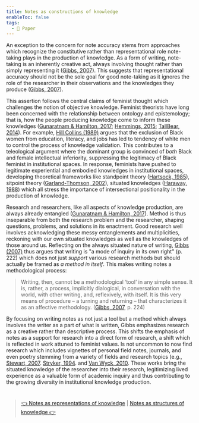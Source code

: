 ```yaml
---
title: Notes as constructions of knowledge
enableToc: false
tags:
  - 📖 Paper
---
```


An exception to the concern for note accuracy stems from approaches which recognize the constitutive rather than representational role note-taking plays in the production of knowledge. As a form of writing, note-taking is an inherently creative act, always involving thought rather than simply representing it ([Gibbs, 2007](References/Gibbs,%202007.md)). This suggests that representational accuracy should not be the sole goal for good note-taking as it ignores the role of the researcher in their observations and the knowledges they produce ([Gibbs, 2007](References/Gibbs,%202007.md)). 

This assertion follows the central claims of feminist thought which challenges the notion of objective knowledge. Feminist theorists have long been concerned with the relationship between ontology and epistemology; that is, how the people producing knowledge come to inform these knowledges ([Gunaratnam & Hamilton, 2017](References/Gunaratnam%20&%20Hamilton,%202017.md); [Hemmings, 2015](References/Hemmings,%202015.md); [TallBear, 2014](References/TallBear,%202014.md)). For example, [Hill Collins (1989)](References/Hill%20Collins,%201989.md) argues that the exclusion of Black women from education, literacy, and jobs has led to tendency of white men to control the process of knowledge validation. This contributes to a teleological argument where the dominant group is convinced of *both* Black and female intellectual inferiority, suppressing the legitimacy of Black feminist in institutional spaces. In response, feminists have pushed to legitimate experiential and embodied knowledges in institutional spaces, developing theoretical frameworks like standpoint theory ([Hartsock, 1985](References/Hartsock,%201985.md)), sitpoint theory ([Garland-Thomson, 2002](References/Garland-Thomson,%202002.md)), situated knowledges ([Haraway, 1988](References/Haraway,%201988.md)) which all stress the importance of intersectional positionality in the production of knowledge. 

Research and researchers, like all aspects of knowledge production, are always already entangled ([Gunaratnam & Hamilton, 2017](References/Gunaratnam%20&%20Hamilton,%202017.md)). Method is thus inseparable from both the research problem and the researcher, shaping questions, problems, and solutions in its enactment. Good research well involves acknowledging these messy entanglements and multiplicities, reckoning with our own situated knowledges as well as the knowledges of those around us. Reflecting on the always situated nature of writing, [Gibbs (2007)](References/Gibbs,%202007.md) thus argues that writing is "a mode of inquiry in its own right" (p. 222) which does not just *support* various research methods but should actually be framed as *a method in itself*. This makes writing notes a methodological process:

 > 
 > Writing, then, cannot be a methodological ‘tool’ in any simple sense. It is, rather, a process, implicitly dialogical, in conversation with the world, with other writing, and, reflexively, with itself. It is this very means of procedure – a turning and returning – that characterizes it as an affective methodology. ([Gibbs, 2007](References/Gibbs,%202007.md), p.  224)

By focusing on writing notes as not just a tool but a method which always involves the writer as a part of what is written, Gibbs emphasizes research as a creative rather than descriptive process. This shifts the emphasis of notes as a support for research into a direct form of research, a shift which is reflected in work attuned to feminist values. Is not uncommon to now find research which includes vignettes of personal field notes, journals, and even poetry stemming from a variety of fields and research topics (e.g., [Stewart, 2007](References/Stewart,%202007.md). [Stryker, 1994](References/Stryker,%201994.md). and [Van Wyck, 2010](References/Van%20Wyck,%202010.md). These works bring the situated knowledge of the researcher into their research, legitimizing lived experience as a valuable form of academic inquiry and thus contributing to the growing diversity in institutional knowledge production.

# 

 > 
 > [👈 Notes as representations of knowledge](Notes%20as%20representations%20of%20knowledge.md) | [Notes as structures of knowledge 👉](Notes%20as%20structures%20of%20knowledge.md)
